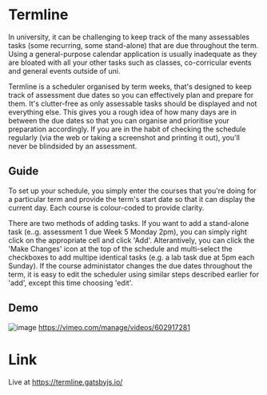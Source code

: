 # Termline
In university, it can be challenging to keep track of the many assessables tasks (some recurring, some stand-alone) that are due throughout the term. Using a general-purpose calendar application is usually inadequate as they are bloated with all your other tasks such as classes, co-corricular events and general events outside of uni. 

Termline is a scheduler organised by term weeks, that's designed to keep track of assessment due dates so you can effectively plan and prepare for them. It's clutter-free as only assessable tasks should be displayed and not everything else. This gives you a rough idea of how many days are in between the due dates so that you can organise and prioritise your preparation accordingly. If you are in the habit of checking the schedule regularly (via the web or taking a screenshot and printing it out), you'll never be blindsided by an assessment. 

## Guide

To set up your schedule, you simply enter the courses that you're doing for a particular term and provide the term's start date so that it can display the current day. Each course is colour-coded to provide clarity. 

There are two methods of adding tasks. If you want to add a stand-alone task (e..g. assessment 1 due Week 5 Monday 2pm), you can simply right click on the appropriate cell and click 'Add'. Alterantively, you can click the 'Make Changes' icon at the top of the schedule and multi-select the checkboxes to add multipe identical tasks (e.g. a lab task due at 5pm each Sunday). 
If the course administator changes the due dates throughout the term, it is easy to edit the scheduler using similar steps described earlier for 'add', except this time choosing 'edit'.

## Demo
![image](https://user-images.githubusercontent.com/68191852/132986889-ffceec0a-12ac-4b8e-869d-501d5a4bbfe7.png)
https://vimeo.com/manage/videos/602917281


# Link
Live at https://termline.gatsbyjs.io/







